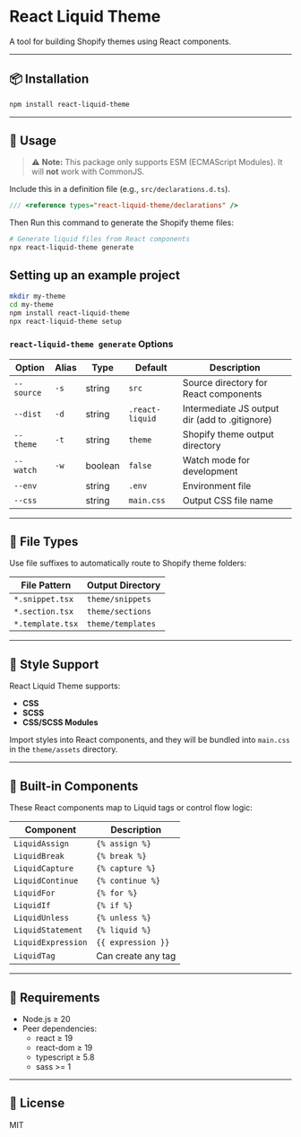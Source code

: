 # React Liquid Theme

A tool for building Shopify themes using React components.

---

## 📦 Installation

```bash
npm install react-liquid-theme
```

---

## 🚀 Usage

>⚠️ **Note:** This package only supports ESM (ECMAScript Modules). It will **not** work with CommonJS.

Include this in a definition file (e.g., `src/declarations.d.ts`).

```ts
/// <reference types="react-liquid-theme/declarations" />
```

Then Run this command to generate the Shopify theme files:

```bash
# Generate liquid files from React components
npx react-liquid-theme generate
```

## Setting up an example project

```bash
mkdir my-theme
cd my-theme
npm install react-liquid-theme
npx react-liquid-theme setup

```

### `react-liquid-theme generate` Options

| Option     | Alias | Type    | Default         | Description                                    |
| ---------- | ----- | ------- | --------------- | ---------------------------------------------- |
| `--source` | `-s`  | string  | `src`           | Source directory for React components          |
| `--dist`   | `-d`  | string  | `.react-liquid` | Intermediate JS output dir (add to .gitignore) |
| `--theme`  | `-t`  | string  | `theme`         | Shopify theme output directory                 |
| `--watch`  | `-w`  | boolean | `false`         | Watch mode for development                     |
| `--env`    |       | string  | `.env`          | Environment file                               |
| `--css`    |       | string  | `main.css`      | Output CSS file name                           |

---

## 📁 File Types

Use file suffixes to automatically route to Shopify theme folders:

| File Pattern     | Output Directory  |
| ---------------- | ----------------- |
| `*.snippet.tsx`  | `theme/snippets`  |
| `*.section.tsx`  | `theme/sections`  |
| `*.template.tsx` | `theme/templates` |

---

## 🎨 Style Support

React Liquid Theme supports:

- **CSS**
- **SCSS**
- **CSS/SCSS Modules**

Import styles into React components, and they will be bundled into `main.css` in the `theme/assets` directory.

---

## 🧹 Built-in Components

These React components map to Liquid tags or control flow logic:

| Component         | Description        |
| ----------------- | ------------------ |
| `LiquidAssign`    | `{% assign %}`     |
| `LiquidBreak`     | `{% break %}`      |
| `LiquidCapture`   | `{% capture %}`    |
| `LiquidContinue`  | `{% continue %}`   |
| `LiquidFor`       | `{% for %}`        |
| `LiquidIf`        | `{% if %}`         |
| `LiquidUnless`    | `{% unless %}`     |
| `LiquidStatement` | `{% liquid %}`     |
| `LiquidExpression`| `{{ expression }}` |
| `LiquidTag`       | Can create any tag |

---

## 🧪 Requirements

- Node.js ≥ 20
- Peer dependencies:
  - react ≥ 19
  - react-dom ≥ 19
  - typescript ≥ 5.8
  - sass >= 1

---

## 📝 License

MIT
